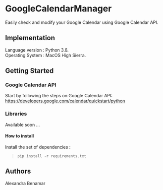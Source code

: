 # GoogleCalendarManager
Easily check and modify your Google Calendar using Google Calendar API. 

## Implementation

Language version : Python 3.6. <br />
Operating System : MacOS High Sierra.

## Getting Started

### Google Calendar API

Start by following the steps on Google Calendar API: <br />
  https://developers.google.com/calendar/quickstart/python

### Libraries

Available soon ...

#### How to install

Install the set of dependencies : <br />
  > `pip install -r requirements.txt`
  
## Authors

Alexandra Benamar
